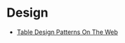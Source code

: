 # Design

- [Table Design Patterns On The Web](https://www.smashingmagazine.com/2019/01/table-design-patterns-web/?ref=heydesigner)
